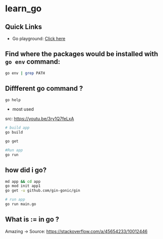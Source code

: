# learn_go

## Quick Links

- Go playground: [Click here](https://go.dev/play/)

## Find where the packages would be installed with `go env` command:

```bash
go env | grep PATH
```

## Diffferent go command ?

```bash
go help
```

- most used

src: https://youtu.be/3ry1Q7feLxA

```bash
# build app
go build

go get

#Run app
go run
```

## how did i go?

```bash
md app && cd app
go mod init app1
go get -u github.com/gin-gonic/gin

# run app
go run main.go
```

## What is := in go ?

Amazing -> Source: https://stackoverflow.com/a/45654233/10012446
